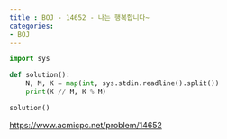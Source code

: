 ```yaml
---
title : BOJ - 14652 - 나는 행복합니다~
categories:
- BOJ
---
```


```python
import sys

def solution():
    N, M, K = map(int, sys.stdin.readline().split())
    print(K // M, K % M)

solution()
```

https://www.acmicpc.net/problem/14652